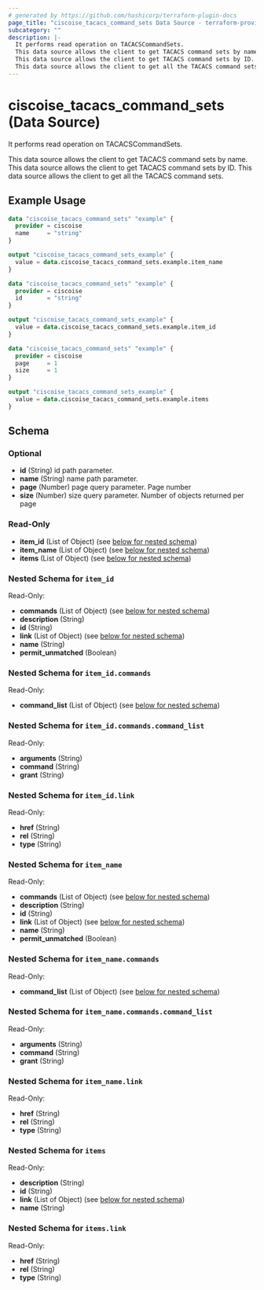 ```yaml
---
# generated by https://github.com/hashicorp/terraform-plugin-docs
page_title: "ciscoise_tacacs_command_sets Data Source - terraform-provider-ciscoise"
subcategory: ""
description: |-
  It performs read operation on TACACSCommandSets.
  This data source allows the client to get TACACS command sets by name.
  This data source allows the client to get TACACS command sets by ID.
  This data source allows the client to get all the TACACS command sets.
---
```


# ciscoise_tacacs_command_sets (Data Source)

It performs read operation on TACACSCommandSets.

This data source allows the client to get TACACS command sets by name.
This data source allows the client to get TACACS command sets by ID.
This data source allows the client to get all the TACACS command sets.

## Example Usage

```terraform
data "ciscoise_tacacs_command_sets" "example" {
  provider = ciscoise
  name     = "string"
}

output "ciscoise_tacacs_command_sets_example" {
  value = data.ciscoise_tacacs_command_sets.example.item_name
}

data "ciscoise_tacacs_command_sets" "example" {
  provider = ciscoise
  id       = "string"
}

output "ciscoise_tacacs_command_sets_example" {
  value = data.ciscoise_tacacs_command_sets.example.item_id
}

data "ciscoise_tacacs_command_sets" "example" {
  provider = ciscoise
  page     = 1
  size     = 1
}

output "ciscoise_tacacs_command_sets_example" {
  value = data.ciscoise_tacacs_command_sets.example.items
}
```

<!-- schema generated by tfplugindocs -->
## Schema

### Optional

- **id** (String) id path parameter.
- **name** (String) name path parameter.
- **page** (Number) page query parameter. Page number
- **size** (Number) size query parameter. Number of objects returned per page

### Read-Only

- **item_id** (List of Object) (see [below for nested schema](#nestedatt--item_id))
- **item_name** (List of Object) (see [below for nested schema](#nestedatt--item_name))
- **items** (List of Object) (see [below for nested schema](#nestedatt--items))

<a id="nestedatt--item_id"></a>
### Nested Schema for `item_id`

Read-Only:

- **commands** (List of Object) (see [below for nested schema](#nestedobjatt--item_id--commands))
- **description** (String)
- **id** (String)
- **link** (List of Object) (see [below for nested schema](#nestedobjatt--item_id--link))
- **name** (String)
- **permit_unmatched** (Boolean)

<a id="nestedobjatt--item_id--commands"></a>
### Nested Schema for `item_id.commands`

Read-Only:

- **command_list** (List of Object) (see [below for nested schema](#nestedobjatt--item_id--commands--command_list))

<a id="nestedobjatt--item_id--commands--command_list"></a>
### Nested Schema for `item_id.commands.command_list`

Read-Only:

- **arguments** (String)
- **command** (String)
- **grant** (String)



<a id="nestedobjatt--item_id--link"></a>
### Nested Schema for `item_id.link`

Read-Only:

- **href** (String)
- **rel** (String)
- **type** (String)



<a id="nestedatt--item_name"></a>
### Nested Schema for `item_name`

Read-Only:

- **commands** (List of Object) (see [below for nested schema](#nestedobjatt--item_name--commands))
- **description** (String)
- **id** (String)
- **link** (List of Object) (see [below for nested schema](#nestedobjatt--item_name--link))
- **name** (String)
- **permit_unmatched** (Boolean)

<a id="nestedobjatt--item_name--commands"></a>
### Nested Schema for `item_name.commands`

Read-Only:

- **command_list** (List of Object) (see [below for nested schema](#nestedobjatt--item_name--commands--command_list))

<a id="nestedobjatt--item_name--commands--command_list"></a>
### Nested Schema for `item_name.commands.command_list`

Read-Only:

- **arguments** (String)
- **command** (String)
- **grant** (String)



<a id="nestedobjatt--item_name--link"></a>
### Nested Schema for `item_name.link`

Read-Only:

- **href** (String)
- **rel** (String)
- **type** (String)



<a id="nestedatt--items"></a>
### Nested Schema for `items`

Read-Only:

- **description** (String)
- **id** (String)
- **link** (List of Object) (see [below for nested schema](#nestedobjatt--items--link))
- **name** (String)

<a id="nestedobjatt--items--link"></a>
### Nested Schema for `items.link`

Read-Only:

- **href** (String)
- **rel** (String)
- **type** (String)


